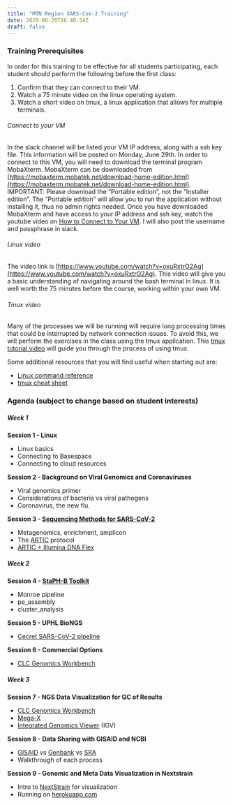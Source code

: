 ```yaml
---
title: "MTN Region SARS-CoV-2 Training"
date: 2020-06-26T16:48:54Z
draft: false
---
```

### Training Prerequisites
In order for this training to be effective for all students participating, each student should perform the following before the first class:
1. Confirm that they can connect to their VM.
2. Watch a 75 minute video on the linux operating system.
3. Watch a short video on tmux, a linux application that allows for multiple terminals.

###### *Connect to your VM*

In the slack channel will be listed your VM IP address, along with a ssh key file. This information will be posted on Monday, June 29th. In order to connect to this VM, you will need to download the terminal program MobaXterm. MobaXterm can be downloaded from [https://mobaxterm.mobatek.net/download-home-edition.html](https://mobaxterm.mobatek.net/download-home-edition.html). IMPORTANT: Please download the “Portable edition”, not the “Installer edition”. The “Portable edition” will allow you to run the application without installing it, thus no admin rights needed. Once you have downloaded MobaXterm and have access to your IP address and ssh key, watch the youtube video on [How to Connect to Your VM](https://youtu.be/CWEA86aRkg8). I will also post the username and passphrase in slack.

###### *Linux video*

The video link is [https://www.youtube.com/watch?v=oxuRxtrO2Ag](https://www.youtube.com/watch?v=oxuRxtrO2Ag). This video will give you a basic understanding of navigating around the bash terminal in linux. It is well worth the 75 minutes before the course, working within your own VM.

###### *Tmux video*

Many of the processes we will be running will require long processing times that could be interrupted by network connection issues. To avoid this, we will perform the exercises in the class using the tmux application. This [tmux tutorial video](https://youtu.be/BHhA_ZKjyxo) will guide you through the process of using tmux.

Some additional resources that you will find useful when starting out are:

*   [Linux command reference](https://fossbytes.com/a-z-list-linux-command-line-reference/)
*   [tmux cheat sheet](https://tmuxcheatsheet.com/)

### Agenda (subject to change based on student interests)

##### Week 1

__Session 1 - Linux__   
*   Linux basics
*   Connecting to Basespace
*   Connecting to cloud resources

__Session 2 - Background on Viral Genomics and Coronaviruses__   
*   Viral genomics primer
*   Considerations of bacteria vs viral pathogens
*   Coronavirus, the new flu.

__Session 3 - [Sequencing Methods for SARS-CoV-2](https://github.com/CDCgov/SARS-CoV-2_Sequencing)__
*   Metagenomics, enrichment, amplicon
*   The [ARTIC](https://artic.network/ncov-2019) protocol
*   [ARTIC + Illumina DNA Flex](https://www.protocols.io/file-manager/E2F61524120340C3B7C07A7C9E755CB0)

##### Week 2

__Session 4 - [StaPH-B Toolkit](https://github.com/StaPH-B/staphb_toolkit)__
*   Monroe pipeline
*   pe_assembly
*   cluster_analysis

__Session 5 - UPHL BioNGS__
*   [Cecret SARS-CoV-2 pipeline](https://github.com/UPHL-BioNGS/Cecret)

__Session 6 - Commercial Options__
*   [CLC Genomics Workbench](https://go.qiagen.com/QDI-COVID19)

##### Week 3

__Session 7 - NGS Data Visualization for QC of Results__
*   [CLC Genomics Workbench](https://go.qiagen.com/QDI-COVID19)
*   [Mega-X](https://www.megasoftware.net/)
*   [Integrated Genomics Viewer](http://software.broadinstitute.org/software/igv/) (IGV)

__Session 8 - Data Sharing with GISAID and NCBI__
*   [GISAID](https://www.gisaid.org/) vs [Genbank](https://www.ncbi.nlm.nih.gov/genbank/) vs [SRA](https://www.ncbi.nlm.nih.gov/sra)
*   Walkthrough of each process

__Session 9 - Genomic and Meta Data Visualization in Nextstrain__

*   Intro to [NextStrain](https://nextstrain.org/) for visualization
*   Running on [herokuapp.com](https://auspice-us.herokuapp.com/)
